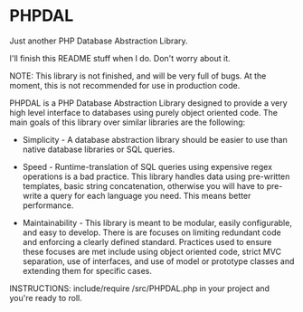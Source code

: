 PHPDAL
======

Just another PHP Database Abstraction Library.

I'll finish this README stuff when I do. Don't worry about it.

NOTE: This library is not finished, and will be very full of bugs. At the
moment, this is not recommended for use in production code.

PHPDAL is a PHP Database Abstraction Library designed to provide a very high
level interface to databases using purely object oriented code. The main goals
of this library over similar libraries are the following:

- Simplicity - A database abstraction library should be easier to use than native
    database libraries or SQL queries.

- Speed - Runtime-translation of SQL queries using expensive regex operations is
    a bad practice. This library handles data using pre-written templates, basic
    string concatenation, otherwise you will have to pre-write a query for each
    language you need. This means better performance.

- Maintainability - This library is meant to be modular, easily configurable, and
    easy to develop. There is are focuses on limiting redundant code and enforcing
    a clearly defined standard. Practices used to ensure these focuses are met
    include using object oriented code, strict MVC separation, use of interfaces,
    and use of model or prototype classes and extending them for specific cases.

INSTRUCTIONS: include/require /src/PHPDAL.php in your project and you're ready
to roll.
